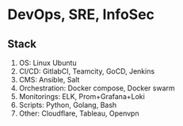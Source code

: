 # DevOps, SRE, InfoSec

## Stack

1. OS: Linux Ubuntu
2. CI/CD: GitlabCI, Teamcity, GoCD, Jenkins
3. CMS: Ansible, Salt
4. Orchestration: Docker compose, Docker swarm
5. Monitorings: ELK, Prom+Grafana+Loki
6. Scripts: Python, Golang, Bash
7. Other: Cloudflare, Tableau, Openvpn
 
<!--START_SECTION:waka-->
<!--END_SECTION:waka-->

